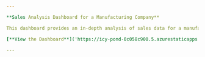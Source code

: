 ```yaml
---

**Sales Analysis Dashboard for a Manufacturing Company**

This dashboard provides an in-depth analysis of sales data for a manufacturing company. It offers insights into sales trends, performance metrics, and product-wise breakdowns, enabling better decision-making and strategic planning. The dashboard is designed to be user-friendly, with interactive elements that allow you to explore the data in various dimensions.

[**View the Dashboard**]('https://icy-pond-0c058c900.5.azurestaticapps.net/')

---
```


